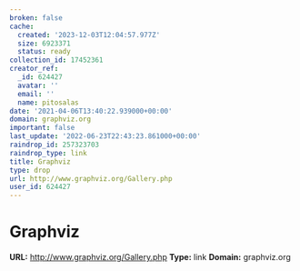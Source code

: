 ```yaml
---
broken: false
cache:
  created: '2023-12-03T12:04:57.977Z'
  size: 6923371
  status: ready
collection_id: 17452361
creator_ref:
  _id: 624427
  avatar: ''
  email: ''
  name: pitosalas
date: '2021-04-06T13:40:22.939000+00:00'
domain: graphviz.org
important: false
last_update: '2022-06-23T22:43:23.861000+00:00'
raindrop_id: 257323703
raindrop_type: link
title: Graphviz
type: drop
url: http://www.graphviz.org/Gallery.php
user_id: 624427
---
```


# Graphviz

**URL:** http://www.graphviz.org/Gallery.php
**Type:** link
**Domain:** graphviz.org
